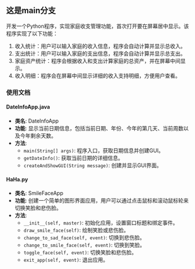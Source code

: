 ## 这是main分支
开发一个Python程序，实现家庭收支管理功能，首次打开要在屏幕居中显示。该程序实现了以下功能：
1. 收入统计：用户可以输入家庭的收入信息，程序会自动计算并显示总收入。
2. 支出统计：用户可以输入家庭的支出信息，程序会自动计算并显示总支出。
3. 家庭资产统计：程序会根据收入和支出计算家庭的总资产，并在屏幕中间显示。
4. 收入明细：程序会在屏幕中间显示详细的收入支持明细，方便用户查看。

### 使用文档
#### DateInfoApp.java
- **类名**: DateInfoApp
- **功能**: 显示当前日期信息，包括当前日期、年份、今年的第几天、当前周数以及今年剩余天数。
- **方法**:
  - `main(String[] args)`: 程序入口，获取日期信息并创建GUI。
  - `getDateInfo()`: 获取当前日期的详细信息。
  - `createAndShowGUI(String message)`: 创建并显示GUI界面。

#### HaHa.py
- **类名**: SmileFaceApp
- **功能**: 创建一个简单的图形界面应用，用户可以通过点击鼠标和滚动鼠标轮来切换笑脸和悲伤脸。
- **方法**:
  - `__init__(self, master)`: 初始化应用，设置窗口标题和绑定事件。
  - `draw_smile_face(self)`: 绘制笑脸或悲伤脸。
  - `change_to_sad_face(self, event)`: 切换到悲伤脸。
  - `change_to_smile_face(self, event)`: 切换到笑脸。
  - `toggle_face(self, event)`: 切换笑脸和悲伤脸。
  - `exit_app(self, event)`: 退出应用。
